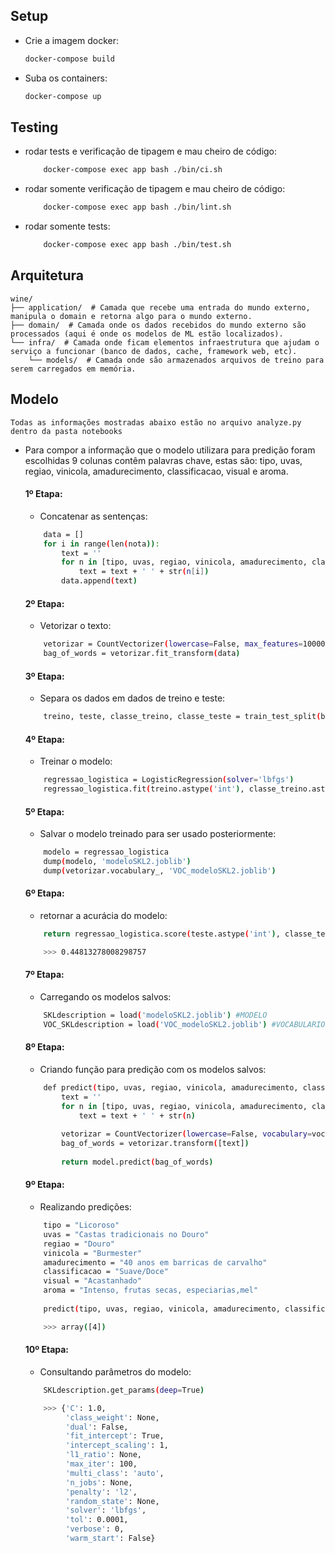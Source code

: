 ## Setup

- Crie a imagem docker:
  ```bash
  docker-compose build
  ```
- Suba os containers:
  ```bash
  docker-compose up
  ```
  
## Testing
- rodar tests e verificação de tipagem e mau cheiro de código:
    ```bash
        docker-compose exec app bash ./bin/ci.sh
    ``` 
- rodar somente verificação de tipagem e mau cheiro de código:
    ```bash
        docker-compose exec app bash ./bin/lint.sh
    ``` 
- rodar somente tests:
    ```bash
        docker-compose exec app bash ./bin/test.sh
    ``` 


## Arquitetura
```console
wine/
├── application/  # Camada que recebe uma entrada do mundo externo, manipula o domain e retorna algo para o mundo externo.
├── domain/  # Camada onde os dados recebidos do mundo externo são processados (aqui é onde os modelos de ML estão localizados).
└── infra/  # Camada onde ficam elementos infraestrutura que ajudam o serviço a funcionar (banco de dados, cache, framework web, etc).
    └── models/  # Camada onde são armazenados arquivos de treino para serem carregados em memória.
```

## Modelo

    Todas as informações mostradas abaixo estão no arquivo analyze.py dentro da pasta notebooks

- Para compor a informação que o modelo utilizara para predição foram escolhidas 9 colunas contêm palavras chave, estas são: tipo, uvas, regiao, vinicola, amadurecimento, classificacao, visual e aroma.

  #### 1º Etapa:

    - Concatenar as sentenças:
    ```bash
        data = []
        for i in range(len(nota)):
            text = ''
            for n in [tipo, uvas, regiao, vinicola, amadurecimento, classificacao, visual, aroma]:
                text = text + ' ' + str(n[i])
            data.append(text)
    ```

  #### 2º Etapa:

    - Vetorizar o texto:
    ```bash
        vetorizar = CountVectorizer(lowercase=False, max_features=10000)
        bag_of_words = vetorizar.fit_transform(data)
    ```

  #### 3º Etapa:

    - Separa os dados em dados de treino e teste:
    ```bash
        treino, teste, classe_treino, classe_teste = train_test_split(bag_of_words, nota, random_state = 42, test_size=0.4)
    ```

  #### 4º Etapa:

    - Treinar o modelo:
    ```bash
        regressao_logistica = LogisticRegression(solver='lbfgs')
        regressao_logistica.fit(treino.astype('int'), classe_treino.astype('int'))
    ```

  #### 5º Etapa:

    - Salvar o modelo treinado para ser usado posteriormente:
    ```bash
        modelo = regressao_logistica
        dump(modelo, 'modeloSKL2.joblib')
        dump(vetorizar.vocabulary_, 'VOC_modeloSKL2.joblib')
    ```

  #### 6º Etapa:

    - retornar a acurácia do modelo:
    ```bash
        return regressao_logistica.score(teste.astype('int'), classe_teste.astype('int'))
  
        >>> 0.44813278008298757
    ```

  #### 7º Etapa:

    - Carregando os modelos salvos:
    ```bash
        SKLdescription = load('modeloSKL2.joblib') #MODELO
        VOC_SKLdescription = load('VOC_modeloSKL2.joblib') #VOCABULARIO
    ```

  #### 8º Etapa:

    - Criando função para predição com os modelos salvos:
    ```bash
        def predict(tipo, uvas, regiao, vinicola, amadurecimento, classificacao, visual, aroma, model, vocabulary): 
            text = ''
            for n in [tipo, uvas, regiao, vinicola, amadurecimento, classificacao, visual, aroma]:
                text = text + ' ' + str(n)
            
            vetorizar = CountVectorizer(lowercase=False, vocabulary=vocabulary)
            bag_of_words = vetorizar.transform([text])
        
            return model.predict(bag_of_words)
    ```

  #### 9º Etapa:

    - Realizando predições:
    ```bash
        tipo = "Licoroso"
        uvas = "Castas tradicionais no Douro"
        regiao = "Douro"
        vinicola = "Burmester"
        amadurecimento = "40 anos em barricas de carvalho"
        classificacao = "Suave/Doce"
        visual = "Acastanhado"
        aroma = "Intenso, frutas secas, especiarias,mel"
        
        predict(tipo, uvas, regiao, vinicola, amadurecimento, classificacao, visual, aroma, SKLdescription, VOC_SKLdescription)

        >>> array([4])
    ```

  #### 10º Etapa:

    - Consultando parâmetros do modelo:
    ```bash
        SKLdescription.get_params(deep=True)
  
        >>> {'C': 1.0,
             'class_weight': None,
             'dual': False,
             'fit_intercept': True,
             'intercept_scaling': 1,
             'l1_ratio': None,
             'max_iter': 100,
             'multi_class': 'auto',
             'n_jobs': None,
             'penalty': 'l2',
             'random_state': None,
             'solver': 'lbfgs',
             'tol': 0.0001,
             'verbose': 0,
             'warm_start': False}
    ```